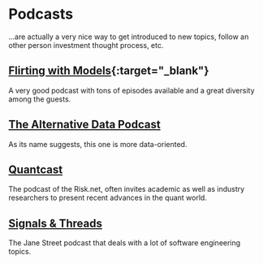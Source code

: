 # Podcasts

...are actually a very nice way to get introduced to new topics, follow an other person investment thought process, etc.

## [Flirting with Models](https://www.flirtingwithmodels.com/){:target="\_blank"}

A very good podcast with tons of episodes available and a great diversity among the guests.

## [The Alternative Data Podcast](https://shows.acast.com/the-alternative-data-podcast)

As its name suggests, this one is more data-oriented.

## [Quantcast](https://www.risk.net/topics/quantcast)

The podcast of the Risk.net, often invites academic as well as industry researchers to present recent advances in the quant world.

## [Signals & Threads](https://signalsandthreads.com/)

The Jane Street podcast that deals with a lot of software engineering topics.

